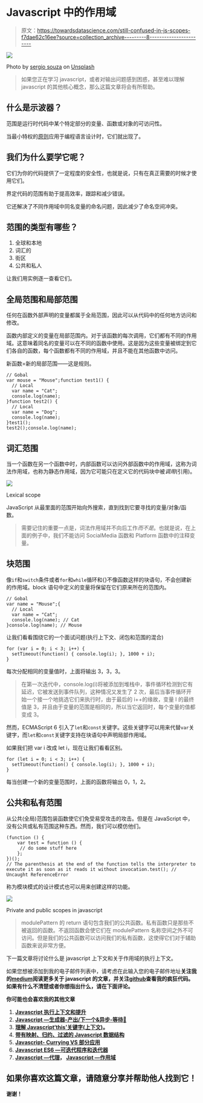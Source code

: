 # Javascript 中的作用域

> 原文：<https://towardsdatascience.com/still-confused-in-js-scopes-f7dae62c16ee?source=collection_archive---------8----------------------->

![](img/25300581ec324633a0b6e2c57d6cfd7a.png)

Photo by [sergio souza](https://unsplash.com/@serjosoza?utm_source=medium&utm_medium=referral) on [Unsplash](https://unsplash.com?utm_source=medium&utm_medium=referral)

> 如果您正在学习 javascript，或者对输出问题感到困惑，甚至难以理解 javascript 的其他核心概念，那么这篇文章将会有所帮助。

## 什么是示波器？

范围是运行时代码中某个特定部分的变量、函数或对象的可访问性。

当最小特权的[原则](https://en.wikipedia.org/wiki/Principle_of_least_privilege)应用于编程语言设计时，它们就出现了。

## 我们为什么要学它呢？

它们为你的代码提供了一定程度的安全性，也就是说，只有在真正需要的时候才使用它们。

界定代码的范围有助于提高效率，跟踪和减少错误。

它还解决了不同作用域中同名变量的命名问题，因此减少了命名空间冲突。

## 范围的类型有哪些？

1.  全球和本地
2.  词汇的
3.  街区
4.  公共和私人

让我们用实例逐一查看它们。

## 全局范围和局部范围

任何在函数外部声明的变量都属于全局范围，因此可以从代码中的任何地方访问和修改。

函数内部定义的变量在局部范围内。对于该函数的每次调用，它们都有不同的作用域。这意味着同名的变量可以在不同的函数中使用。这是因为这些变量被绑定到它们各自的函数，每个函数都有不同的作用域，并且不能在其他函数中访问。

新函数=新的局部范围——这是规则。

```
// Gobal
var mouse = "Mouse";function test1() {
  // Local
  var name = "Cat";
  console.log(name);
}function test2() {
  // Local
  var name = "Dog";
  console.log(name);
}test1();
test2();console.log(name);
```

## 词汇范围

当一个函数在另一个函数中时，内部函数可以访问外部函数中的作用域，这称为词法作用域，也称为静态作用域，因为它可能只在定义它的代码块中被*调用*(引用)。

![](img/5069b1d984c749546b13f7319972324f.png)

Lexical scope

JavaScript 从最里面的范围开始向外搜索，直到找到它要寻找的变量/对象/函数。

> 需要记住的重要一点是，词法作用域并不向后工作*而不是*。也就是说，在上面的例子中，我们不能访问 SocialMedia 函数和 Platform 函数中的注释变量。

## 块范围

像`if`和`switch`条件或者`for`和`while`循环和{}不像函数这样的块语句，不会创建新的作用域。block 语句中定义的变量将保留在它们原来所在的范围内。

```
// Gobal
var name = "Mouse";{
  // Local
  var name = "Cat";
  console.log(name); // Cat
}console.log(name); // Mouse
```

让我们看看围绕它的一个面试问题(执行上下文、闭包和范围的混合)

```
for (var i = 0; i < 3; i++) {
  setTimeout(function() { console.log(i); }, 1000 + i);
}
```

每次分配相同的变量值时，上面将输出 3，3，3。

> 在第一次迭代中，console.log(i)将被添加到堆栈中，事件循环检测到它有延迟，它被发送到事件队列，这种情况又发生了 2 次，最后当事件循环开始一个接一个地挑选它们来执行时，由于最后的 i++的缘故，变量 I 的最终值是 3，并且由于变量的范围是相同的，所以当它返回时，每个变量的值都变成 3。

然而，ECMAScript 6 引入了`let`和`const`关键字。这些关键字可以用来代替`var`关键字，而`let`和`const`关键字支持在块语句中声明局部作用域。

如果我们把 var i 改成 let i，现在让我们看看区别。

```
for (let i = 0; i < 3; i++) {
  setTimeout(function() { console.log(i); }, 1000 + i);
}
```

每当创建一个新的变量范围时，上面的函数将输出 0，1，2。

## 公共和私有范围

从公共(全局)范围包装函数使它们免受易受攻击的攻击。但是在 JavaScript 中，没有公共或私有范围这种东西。然而，我们可以模仿他们。

```
(function () {   
    var test = function () {
     // do some stuff here   
    }; 
})(); 
// The parenthesis at the end of the function tells the interpreter to execute it as soon as it reads it without invocation.test(); // Uncaught ReferenceError
```

称为模块模式的设计模式也可以用来创建这样的功能。

![](img/8f8b4f8f0c09b84dde644ed58eb881ac.png)

Private and public scopes in javascript

> modulePattern 的 return 语句包含我们的公共函数。私有函数只是那些不被返回的函数。不返回函数会使它们在 modulePattern 名称空间之外不可访问。但是我们的公共函数可以访问我们的私有函数，这使得它们对于辅助函数来说非常方便。

下一篇文章将讨论什么是 javascript 上下文和关于作用域的执行上下文。

如果您想被添加到我的电子邮件列表中，请考虑在此输入您的电子邮件地址[](https://goo.gl/forms/MOPINWoY7q1f1APu2)****关注我的**[**medium**](https://medium.com/@ideepak.jsd)**阅读更多关于 javascript 的文章，并关注**[**github**](https://github.com/dg92)**查看我的疯狂代码**。如果有什么不清楚或者你想指出什么，请在下面评论。**

**你可能也会喜欢我的其他文章**

1.  **[Javascript 执行上下文和提升](https://levelup.gitconnected.com/javascript-execution-context-and-hoisting-c2cc4993e37d)**
2.  **[Javascript —生成器-产出/下一个&异步-等待🤔](https://medium.com/datadriveninvestor/javascript-generator-yield-next-async-await-8442d2c77185)**
3.  **[理解 Javascript‘this’关键字(上下文)](https://medium.com/datadriveninvestor/javascript-context-this-keyword-9a78a19d5786)。**
4.  **[带有映射、归约、过滤的 Javascript 数据结构](https://levelup.gitconnected.com/write-beautiful-javascript-with-%CE%BB-fp-es6-350cd64ab5bf)**
5.  **[Javascript- Currying VS 部分应用](https://medium.com/datadriveninvestor/javascript-currying-vs-partial-application-4db5b2442be8)**
6.  **[Javascript ES6 —可迭代程序和迭代器](https://medium.com/datadriveninvestor/javascript-es6-iterables-and-iterators-de18b54f4d4)**
7.  **[Javascript —代理](https://medium.com/datadriveninvestor/why-to-use-javascript-proxy-5cdc69d943e3)， [Javascript —作用域](https://medium.com/datadriveninvestor/still-confused-in-js-scopes-f7dae62c16ee)**

## **如果你喜欢这篇文章，请随意分享并帮助他人找到它！**

****谢谢！****